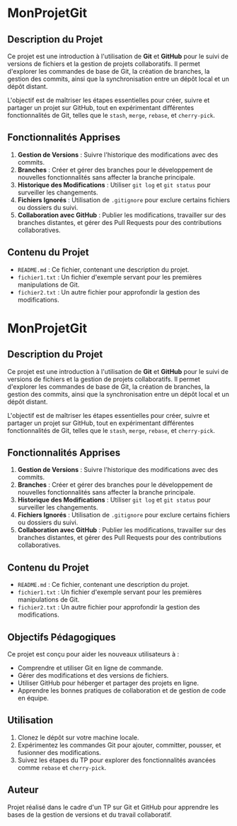 # MonProjetGit

## Description du Projet
Ce projet est une introduction à l'utilisation de **Git** et **GitHub** pour le suivi de versions de fichiers et la gestion de projets collaboratifs. Il permet d'explorer les commandes de base de Git, la création de branches, la gestion des commits, ainsi que la synchronisation entre un dépôt local et un dépôt distant.

L'objectif est de maîtriser les étapes essentielles pour créer, suivre et partager un projet sur GitHub, tout en expérimentant différentes fonctionnalités de Git, telles que le `stash`, `merge`, `rebase`, et `cherry-pick`.

## Fonctionnalités Apprises
1. **Gestion de Versions** : Suivre l'historique des modifications avec des commits.
2. **Branches** : Créer et gérer des branches pour le développement de nouvelles fonctionnalités sans affecter la branche principale.
3. **Historique des Modifications** : Utiliser `git log` et `git status` pour surveiller les changements.
4. **Fichiers Ignorés** : Utilisation de `.gitignore` pour exclure certains fichiers ou dossiers du suivi.
5. **Collaboration avec GitHub** : Publier les modifications, travailler sur des branches distantes, et gérer des Pull Requests pour des contributions collaboratives.

## Contenu du Projet
- `README.md` : Ce fichier, contenant une description du projet.
- `fichier1.txt` : Un fichier d'exemple servant pour les premières manipulations de Git.
- `fichier2.txt` : Un autre fichier pour approfondir la gestion des modifications.
# MonProjetGit

## Description du Projet
Ce projet est une introduction à l'utilisation de **Git** et **GitHub** pour le suivi de versions de fichiers et la gestion de projets collaboratifs. Il permet d'explorer les commandes de base de Git, la création de branches, la gestion des commits, ainsi que la synchronisation entre un dépôt local et un dépôt distant.

L'objectif est de maîtriser les étapes essentielles pour créer, suivre et partager un projet sur GitHub, tout en expérimentant différentes fonctionnalités de Git, telles que le `stash`, `merge`, `rebase`, et `cherry-pick`.

## Fonctionnalités Apprises
1. **Gestion de Versions** : Suivre l'historique des modifications avec des commits.
2. **Branches** : Créer et gérer des branches pour le développement de nouvelles fonctionnalités sans affecter la branche principale.
3. **Historique des Modifications** : Utiliser `git log` et `git status` pour surveiller les changements.
4. **Fichiers Ignorés** : Utilisation de `.gitignore` pour exclure certains fichiers ou dossiers du suivi.
5. **Collaboration avec GitHub** : Publier les modifications, travailler sur des branches distantes, et gérer des Pull Requests pour des contributions collaboratives.

## Contenu du Projet
- `README.md` : Ce fichier, contenant une description du projet.
- `fichier1.txt` : Un fichier d'exemple servant pour les premières manipulations de Git.
- `fichier2.txt` : Un autre fichier pour approfondir la gestion des modifications.

## Objectifs Pédagogiques
Ce projet est conçu pour aider les nouveaux utilisateurs à :
- Comprendre et utiliser Git en ligne de commande.
- Gérer des modifications et des versions de fichiers.
- Utiliser GitHub pour héberger et partager des projets en ligne.
- Apprendre les bonnes pratiques de collaboration et de gestion de code en équipe.

## Utilisation
1. Clonez le dépôt sur votre machine locale.
2. Expérimentez les commandes Git pour ajouter, committer, pousser, et fusionner des modifications.
3. Suivez les étapes du TP pour explorer des fonctionnalités avancées comme `rebase` et `cherry-pick`.

## Auteur
Projet réalisé dans le cadre d'un TP sur Git et GitHub pour apprendre les bases de la gestion de versions et du travail collaboratif.

